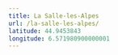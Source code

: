 ```yaml
---
title: La Salle-les-Alpes
url: /la-salle-les-alpes/
latitude: 44.9453843
longitude: 6.571980900000001
---
```

